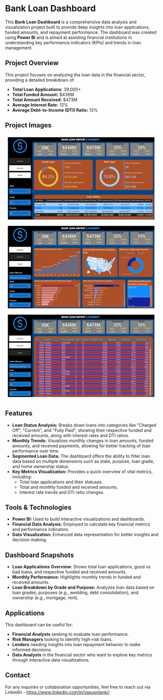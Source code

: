 <!DOCTYPE html>
<html lang="en">
<head>
    <meta charset="UTF-8">
    <meta name="viewport" content="width=device-width, initial-scale=1.0">
</head>
<body>
    <h1>Bank Loan Dashboard</h1>
    <p>This <strong>Bank Loan Dashboard</strong> is a comprehensive data analysis and visualization project built to provide deep insights into loan applications, funded amounts, and repayment performance. The dashboard was created using <strong>Power BI</strong> and is aimed at assisting financial institutions in understanding key performance indicators (KPIs) and trends in loan management.</p>
    
<h2>Project Overview</h2>
    <p>This project focuses on analyzing the loan data in the financial sector, providing a detailed breakdown of:</p>
    <ul>
        <li><strong>Total Loan Applications:</strong> 39,000+</li>
        <li><strong>Total Funded Amount:</strong> $436M</li>
        <li><strong>Total Amount Received:</strong> $473M</li>
        <li><strong>Average Interest Rate:</strong> 12%</li>
        <li><strong>Average Debt-to-Income (DTI) Ratio:</strong> 13%</li>
    </ul>
    
<h2>Project Images</h2>
    <!-- Add Images from your 'image' folder -->
    <img src="IMAGE/bank file pdf_page-0001.JPG"  width="500">
    <img src="IMAGE/bank file pdf_page-0002.JPG"  width="500">
    <img src="IMAGE/bank file pdf_page-0003.JPG"  width="500">

<h2>Features</h2>
    <ul>
        <li><strong>Loan Status Analysis:</strong> Breaks down loans into categories like "Charged Off", "Current", and "Fully Paid", showing their respective funded and received amounts, along with interest rates and DTI ratios.</li>
        <li><strong>Monthly Trends:</strong> Visualizes monthly changes in loan amounts, funded amounts, and received payments, allowing for better tracking of loan performance over time.</li>
        <li><strong>Segmented Loan Data:</strong> The dashboard offers the ability to filter loan data based on multiple dimensions such as state, purpose, loan grade, and home ownership status.</li>
        <li><strong>Key Metrics Visualization:</strong> Provides a quick overview of vital metrics, including:
            <ul>
                <li>Total loan applications and their statuses.</li>
                <li>Total and monthly funded and received amounts.</li>
                <li>Interest rate trends and DTI ratio changes.</li>
            </ul>
        </li>
    </ul>

<h2>Tools & Technologies</h2>
    <ul>
        <li><strong>Power BI:</strong> Used to build interactive visualizations and dashboards.</li>
        <li><strong>Financial Data Analysis:</strong> Employed to calculate key financial metrics and performance indicators.</li>
        <li><strong>Data Visualization:</strong> Enhanced data representation for better insights and decision-making.</li>
    </ul>

<h2>Dashboard Snapshots</h2>
    <ul>
        <li><strong>Loan Applications Overview:</strong> Shows total loan applications, good vs bad loans, and respective funded and received amounts.</li>
        <li><strong>Monthly Performance:</strong> Highlights monthly trends in funded and received amounts.</li>
        <li><strong>Loan Breakdown by Grade and Purpose:</strong> Analyzes loan data based on loan grades, purposes (e.g., wedding, debt consolidation), and ownership (e.g., mortgage, rent).</li>
    </ul>

<h2>Applications</h2>
    <p>This dashboard can be useful for:</p>
    <ul>
        <li><strong>Financial Analysts</strong> seeking to evaluate loan performance.</li>
        <li><strong>Risk Managers</strong> looking to identify high-risk loans.</li>
        <li><strong>Lenders</strong> needing insights into loan repayment behavior to make informed decisions.</li>
        <li><strong>Data Analysts</strong> in the financial sector who want to explore key metrics through interactive data visualizations.</li>
    </ul>

<h2>Contact</h2>
    <p>For any inquiries or collaboration opportunities, feel free to reach out via LinkedIn - 
        <a href="https://www.linkedin.com/in/vasusolanki/" target="_blank">https://www.linkedin.com/in/vasusolanki/</a>
    </p>
</body>
</html>
